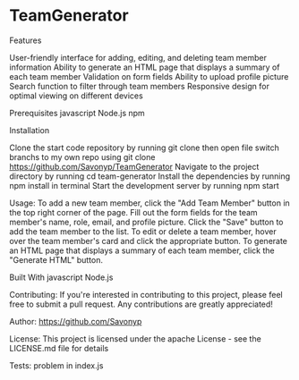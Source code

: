 # TeamGenerator

Features

User-friendly interface for adding, editing, and deleting team member information
Ability to generate an HTML page that displays a summary of each team member
Validation on form fields
Ability to upload profile picture
Search function to filter through team members
Responsive design for optimal viewing on different devices

Prerequisites
javascript
Node.js
npm

Installation

Clone the start code repository by running git clone then open file switch branchs to my own repo using git clone https://github.com/Savonyp/TeamGenerator 
Navigate to the project directory by running cd team-generator
Install the dependencies by running npm install in terminal
Start the development server by running npm start

Usage:
To add a new team member, click the "Add Team Member" button in the top right corner of the page.
Fill out the form fields for the team member's name, role, email, and profile picture.
Click the "Save" button to add the team member to the list.
To edit or delete a team member, hover over the team member's card and click the appropriate button.
To generate an HTML page that displays a summary of each team member, click the "Generate HTML" button.

Built With
javascript
Node.js

Contributing:
If you're interested in contributing to this project, please feel free to submit a pull request. Any contributions are greatly appreciated!

Author:
https://github.com/Savonyp

License:
This project is licensed under the apache License - see the LICENSE.md file for details

Tests: problem in index.js 
